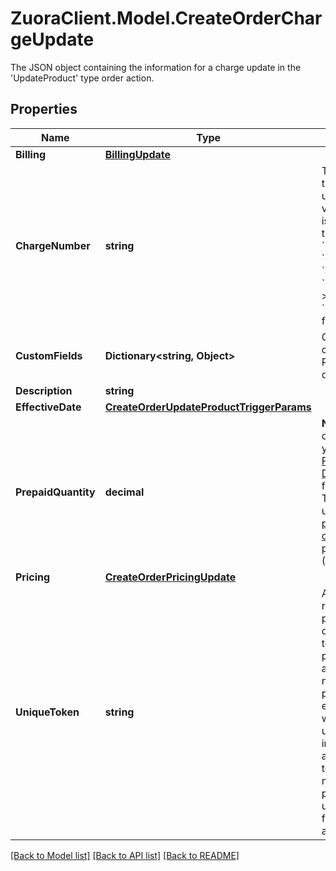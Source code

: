 # ZuoraClient.Model.CreateOrderChargeUpdate
The JSON object containing the information for a charge update in the 'UpdateProduct' type order action.

## Properties

Name | Type | Description | Notes
------------ | ------------- | ------------- | -------------
**Billing** | [**BillingUpdate**](BillingUpdate.md) |  | [optional] 
**ChargeNumber** | **string** | The number of the charge to be updated. The value of this field is inherited from the &#x60;subscriptions&#x60; &gt; &#x60;orderActions&#x60; &gt; &#x60;addProduct&#x60; &gt; &#x60;chargeOverrides&#x60; &gt; &#x60;chargeNumber&#x60; field.  | [optional] 
**CustomFields** | **Dictionary&lt;string, Object&gt;** | Container for custom fields of a Rate Plan Charge object.  | [optional] 
**Description** | **string** |  | [optional] 
**EffectiveDate** | [**CreateOrderUpdateProductTriggerParams**](CreateOrderUpdateProductTriggerParams.md) |  | [optional] 
**PrepaidQuantity** | **decimal** | **Note**: This field is only available if you have the [Prepaid with Drawdown](https://knowledgecenter.zuora.com/Billing/Billing_and_Payments/J_Billing_Operations/Prepaid_with_Drawdown) feature enabled.  The number of units included in a [prepayment charge](https://knowledgecenter.zuora.com/Billing/Billing_and_Payments/J_Billing_Operations/Prepaid_with_Drawdown/Create_prepayment_charge). Must be a positive number (&gt;0).  | [optional] 
**Pricing** | [**CreateOrderPricingUpdate**](CreateOrderPricingUpdate.md) |  | [optional] 
**UniqueToken** | **string** | A unique string to represent the rate plan charge in the order. The unique token is used to perform multiple actions against a newly added rate plan charge. For example, if you want to add and update a product in the same order, assign a unique token to the newly added rate plan charge and use that token in future order actions.  | [optional] 

[[Back to Model list]](../README.md#documentation-for-models) [[Back to API list]](../README.md#documentation-for-api-endpoints) [[Back to README]](../README.md)

